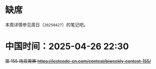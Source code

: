 
# 缺席

本周详情参见周日（`20250427`）的笔记吧。

# 中国时间：2025-04-26 22:30

~~第 155 场双周赛 https://leetcode-cn.com/contest/biweekly-contest-155/~~
